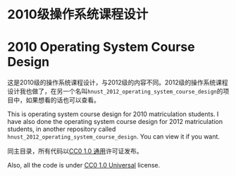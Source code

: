 # 2010级操作系统课程设计 #
# 2010 Operating System Course Design #

这是2010级的操作系统课程设计，与2012级的内容不同。2012级的操作系统课程设计我也做了，在另一个名叫`hnust_2012_operating_system_course_design`的项目中，如果想看的话也可以查看。

This is operating system course design for 2010 matriculation students. I have also done the operating system course design for 2012 matriculation students, in another repository called `hnust_2012_operating_system_course_design`. You can view it if you want.

同主目录，所有代码以[CC0 1.0 通用](https://creativecommons.org/publicdomain/zero/1.0/deed.zh_CN)许可证发布。

Also, all the code is under [CC0 1.0 Universal](https://creativecommons.org/publicdomain/zero/1.0/deed.en) license.